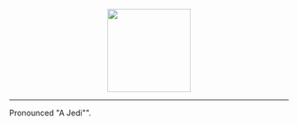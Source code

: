 <p align="center">
  <img height="150" src="https://raw.githubusercontent.com/nronne/agedi/refs/heads/main/docs/logo.svg?sanitize=true" />
</p>

______________________________________________________________________

Pronounced "A Jedi"".
